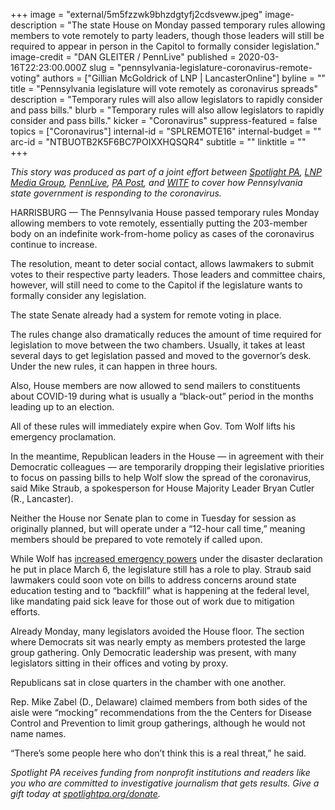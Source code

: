 +++
image = "external/5m5fzzwk9bhzdgtyfj2cdsveww.jpeg"
image-description = "The state House on Monday passed temporary rules allowing members to vote remotely to party leaders, though those leaders will still be required to appear in person in the Capitol to formally consider legislation."
image-credit = "DAN GLEITER / PennLive"
published = 2020-03-16T22:23:00.000Z
slug = "pennsylvania-legislature-coronavirus-remote-voting"
authors = ["Gillian McGoldrick of LNP | LancasterOnline"]
byline = ""
title = "Pennsylvania legislature will vote remotely as coronavirus spreads"
description = "Temporary rules will also allow legislators to rapidly consider and pass bills."
blurb = "Temporary rules will also allow legislators to rapidly consider and pass bills."
kicker = "Coronavirus"
suppress-featured = false
topics = ["Coronavirus"]
internal-id = "SPLREMOTE16"
internal-budget = ""
arc-id = "NTBUOTB2K5F6BC7POIXXHQSQR4"
subtitle = ""
linktitle = ""
+++

<i>This story was produced as part of a joint effort between </i><a href="https://www.spotlightpa.org/"><i>Spotlight PA</i></a><i>, </i><a href="https://lancasteronline.com/"><i>LNP Media Group</i></a><i>, </i><a href="https://www.pennlive.com/"><i>PennLive</i></a><i>, </i><a href="https://papost.org/"><i>PA Post</i></a><i>, and </i><a href="https://www.witf.org/"><i>WITF</i></a><i> to cover how Pennsylvania state government is responding to the coronavirus.</i>

HARRISBURG — The Pennsylvania House passed temporary rules Monday allowing members to vote remotely, essentially putting the 203-member body on an indefinite work-from-home policy as cases of the coronavirus continue to increase.

The resolution, meant to deter social contact, allows lawmakers to submit votes to their respective party leaders. Those leaders and committee chairs, however, will still need to come to the Capitol if the legislature wants to formally consider any legislation.

The state Senate already had a system for remote voting in place.

The rules change also dramatically reduces the amount of time required for legislation to move between the two chambers. Usually, it takes at least several days to get legislation passed and moved to the governor’s desk. Under the new rules, it can happen in three hours.

Also, House members are now allowed to send mailers to constituents about COVID-19 during what is usually a “black-out” period in the months leading up to an election.

All of these rules will immediately expire when Gov. Tom Wolf lifts his emergency proclamation.

<script src="https://www.spotlightpa.org/embed.js" async></script><div data-spl-embed-version="1" data-spl-src="https://www.spotlightpa.org/embeds/newsletter/"></div>

In the meantime, Republican leaders in the House — in agreement with their Democratic colleagues — are temporarily dropping their legislative priorities to focus on passing bills to help Wolf slow the spread of the coronavirus, said Mike Straub, a spokesperson for House Majority Leader Bryan Cutler (R., Lancaster).

Neither the House nor Senate plan to come in Tuesday for session as originally planned, but will operate under a “12-hour call time,” meaning members should be prepared to vote remotely if called upon.

While Wolf has <a href="https://www.spotlightpa.org/news/2020/03/coronavirus-tom-wolf-emergency-powers-pennsylvania/">increased emergency powers</a> under the disaster declaration he put in place March 6, the legislature still has a role to play. Straub said lawmakers could soon vote on bills to address concerns around state education testing and to “backfill” what is happening at the federal level, like mandating paid sick leave for those out of work due to mitigation efforts.

Already Monday, many legislators avoided the House floor. The section where Democrats sit was nearly empty as members protested the large group gathering. Only Democratic leadership was present, with many legislators sitting in their offices and voting by proxy.

Republicans sat in close quarters in the chamber with one another.

Rep. Mike Zabel (D., Delaware) claimed members from both sides of the aisle were “mocking” recommendations from the the Centers for Disease Control and Prevention to limit group gatherings, although he would not name names.

“There’s some people here who don’t think this is a real threat,” he said.

<i>Spotlight PA receives funding from nonprofit institutions and readers like you who are committed to investigative journalism that gets results. Give a gift today at </i><a href="https://www.spotlightpa.org/donate"><i>spotlightpa.org/donate</i></a><i>.</i>
